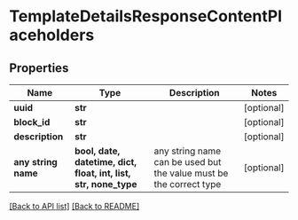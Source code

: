 # TemplateDetailsResponseContentPlaceholders


## Properties
Name | Type | Description | Notes
------------ | ------------- | ------------- | -------------
**uuid** | **str** |  | [optional] 
**block_id** | **str** |  | [optional] 
**description** | **str** |  | [optional] 
**any string name** | **bool, date, datetime, dict, float, int, list, str, none_type** | any string name can be used but the value must be the correct type | [optional]

[[Back to API list]](../README.md#documentation-for-api-endpoints) [[Back to README]](../README.md)


